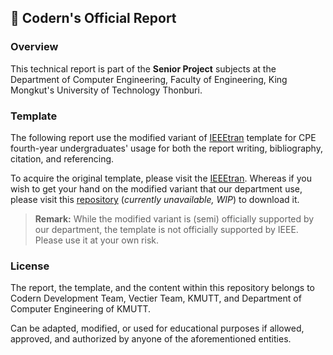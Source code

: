 ## 📝 Codern's Official Report

### Overview
This technical report is part of the **Senior Project** subjects at the Department of Computer Engineering, Faculty of Engineering, King Mongkut's University of Technology Thonburi.

### Template

The following report use the modified variant of [IEEEtran](https://www.ieee.org/conferences/publishing/templates.html) template for CPE fourth-year undergraduates' usage for both the report writing, bibliography, citation, and referencing.

To acquire the original template, please visit the [IEEEtran](https://www.ieee.org/conferences/publishing/templates.html). Whereas if you wish to get your hand on the modified variant that our department use, please visit this [repository]() (*currently unavailable, WIP*) to download it.

> **Remark:** While the modified variant is (semi) officially supported by our department, the template is not officially supported by IEEE. Please use it at your own risk.

### License

The report, the template, and the content within this repository belongs to Codern Development Team, Vectier Team, KMUTT, and Department of Computer Engineering of KMUTT.

Can be adapted, modified, or used for educational purposes if allowed, approved, and authorized by anyone of the aforementioned entities. 

